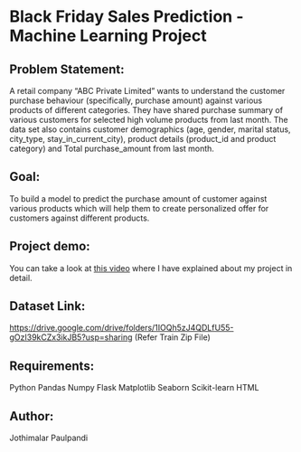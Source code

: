 # Black Friday Sales Prediction - Machine Learning Project

## Problem Statement:
A retail company “ABC Private Limited” wants to understand the customer purchase behaviour (specifically, purchase amount) against various products of different categories.
They have shared purchase summary of various customers for selected high volume products from last month. The data set also contains customer demographics (age, gender, marital status, city_type, stay_in_current_city), product details (product_id and product category) and Total purchase_amount from last month.

## Goal:
To build a model to predict the purchase amount of customer against various products which will help them to create personalized offer for customers against different products.

## Project demo:
You can take a look at [this video](https://www.linkedin.com/posts/jothimalar-paulpandi-a6b361264_day172-internship-intership2023-activity-7095657518525267968-pw5p?utm_source=share&utm_medium=member_desktop) where I have explained about my project in detail.

## Dataset Link:
https://drive.google.com/drive/folders/1IOQh5zJ4QDLfU55-gOzI39kCZx3ikJB5?usp=sharing
(Refer Train Zip File)

## Requirements:
Python
Pandas
Numpy 
Flask
Matplotlib
Seaborn
Scikit-learn
HTML

## Author:
Jothimalar Paulpandi
